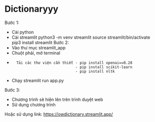 ﻿# Dictionaryyy
Bước 1: 
-	Cài python
-	Cài streamlit
python3 -m venv streamlit
source streamlit/bin/activate
pip3 install streamlit
Bước 2: 
-	Vào thư mục streamlit_app
-	Chuột phải, mở terminal
-       Tải các thư viện cần thiết - pip install openai==0.28
                                   - pip install scikit-learn
                                   - pip install nltk
-	Chạy streamlit run app.py


Bước 3:
-	Chương trình sẽ hiện lên trên trình duyệt web
-	Sử dụng chương trình

Hoặc sử dụng link: https://owdictionary.streamlit.app/
